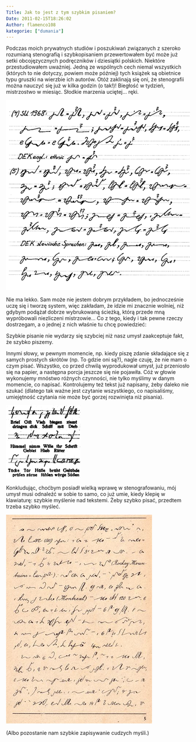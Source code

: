 ```yaml
---
Title: Jak to jest z tym szybkim pisaniem?
Date: 2011-02-15T18:26:02
Author: flamenco108
kategorie: ["dumania"]
---
```



Podczas moich prywatnych studiów i poszukiwań związanych z szeroko
rozumianą stenografią i szybkopisaniem przewertowałem być może już setki
obcojęzycznych podręczników i dziesiątki polskich. Niektóre
przestudiowałem uważniej. Jedną ze wspólnych cech niemal wszystkich
(których to nie dotyczy, powiem może później) tych książek są obietnice
typu gruszki na wierzbie ich autorów. Otóż zaklinają się oni, że
stenografii można nauczyć się już w kilka godzin (o tak!)! Biegłość w
tydzień, mistrzostwo w miesiąc. Słodkie marzenia uciętej... ręki.

![](verkehrsschrift-20seite-203.gif)

Nie ma lekko. Sam może nie jestem dobrym przykładem, bo jednocześnie
uczę się i tworzę system, więc zakładam, że idzie mi znacznie wolniej,
niż gdybym podążał dobrze wybrukowaną ścieżką, którą przede mną
wypróbowali niezliczeni mistrzowie... Co z tego, kiedy i tak pewne
rzeczy dostrzegam, a o jednej z nich właśnie tu chcę powiedzieć:

Szybkie pisanie nie wydarzy się szybciej niż nasz umysł zaakceptuje
fakt, że szybko piszemy.

Innymi słowy, w pewnym momencie, np. kiedy piszę zdanie składające się z
samych prostych skrótów (np. To gdzie oni są?), nagle czuję, że nie mam
o czym pisać. Wszystko, co przed chwilą wyprodukował umysł, już
przeniosło się na papier, a następna porcja jeszcze się nie pojawiła.
Cóż w głowie wykonujemy mnóstwo różnych czynności, nie tylko myślimy w
danym momencie, co napisać. Kontrolujemy też tekst już napisany, żeby
daleko nie szukać (dlatego tak ważne jest czytanie wszystkiego, co
napisaliśmy, umiejętność czytania nie może być gorzej rozwinięta niż
pisania).

![](scgab21.gif)



Konkludując, choćbym posiadł wielką wprawę w stenografowaniu, mój umysł
musi odnaleźć w sobie to samo, co już umie, kiedy klepię w klawiaturę:
szybkie myślenie nad tekstemi. Żeby szybko pisać, przedtem trzeba szybko
myśleć.


![](si-kurzschrift.jpg)

(Albo pozostanie nam szybkie zapisywanie cudzych myśli.)